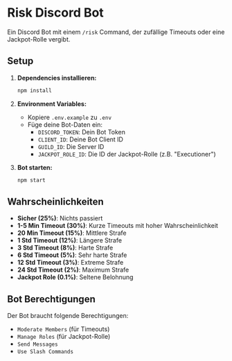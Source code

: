 # Risk Discord Bot

Ein Discord Bot mit einem `/risk` Command, der zufällige Timeouts oder eine Jackpot-Rolle vergibt.

## Setup

1. **Dependencies installieren:**
   ```bash
   npm install
   ```

2. **Environment Variables:**
   - Kopiere `.env.example` zu `.env`
   - Füge deine Bot-Daten ein:
     - `DISCORD_TOKEN`: Dein Bot Token
     - `CLIENT_ID`: Deine Bot Client ID
     - `GUILD_ID`: Die Server ID
     - `JACKPOT_ROLE_ID`: Die ID der Jackpot-Rolle (z.B. "Executioner")

3. **Bot starten:**
   ```bash
   npm start
   ```

## Wahrscheinlichkeiten

- **Sicher (25%)**: Nichts passiert
- **1-5 Min Timeout (30%)**: Kurze Timeouts mit hoher Wahrscheinlichkeit
- **20 Min Timeout (15%)**: Mittlere Strafe
- **1 Std Timeout (12%)**: Längere Strafe
- **3 Std Timeout (8%)**: Harte Strafe
- **6 Std Timeout (5%)**: Sehr harte Strafe
- **12 Std Timeout (3%)**: Extreme Strafe
- **24 Std Timeout (2%)**: Maximum Strafe
- **Jackpot Role (0.1%)**: Seltene Belohnung

## Bot Berechtigungen

Der Bot braucht folgende Berechtigungen:
- `Moderate Members` (für Timeouts)
- `Manage Roles` (für Jackpot-Rolle)
- `Send Messages`
- `Use Slash Commands`